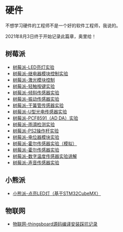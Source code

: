 # 硬件
不想学习硬件的工程师不是一个好的软件工程师，我说的。

2021年8月3日终于开始记录此篇章，奥里给！

## 树莓派
* [树莓派-LED亮灯实验](./2021/2021-08/2021-08-03/树莓派-LED亮灯实验.md)
* [树莓派-继电器模块控制实验](./2021/2021-09/2021-09-01/树莓派-继电器模块控制实验.md)
* [树莓派-激光模块控制](./2021/2021-09/2021-09-03/树莓派-激光模块控制.md)
* [树莓派-轻触按键实验](./2021/2021-09/2021-09-04/树莓派-轻触按键实验.md)
* [树莓派-倾斜传感器实验](./2021/2021-09/2021-09-06/树莓派-倾斜传感器实验.md)
* [树莓派-振动传感器实验](./2021/2021-09/2021-09-07/树莓派-振动传感器实验.md)
* [树莓派-干簧管传感器实验](./2021/2021-09/2021-09-07/树莓派-干簧管传感器实验.md)
* [树莓派-U型光电传感器实验](./2021/2021-09/2021-09-10/树莓派-U型光电传感器实验.md)
* [树莓派-PCF8591（AD DA）实验](./2021/2021-09/2021-09-10/树莓派-PCF8591（AD%20DA）实验.md)
* [树莓派-雨滴检测实验](./2021/2021-09/2021-09-14/树莓派-雨滴检测实验.md)
* [树莓派-PS2操作杆实验](./2021/2021-09/2021-09-14/树莓派-PS2操作杆实验.md)
* [树莓派-电位器模块实验](./2021/2021-09/2021-09-15/树莓派-电位器模块实验.md)
* [树莓派-霍尔传感器实验（模拟）](./2021/2021-09/2021-09-15/树莓派-霍尔传感器实验（模拟）.md)
* [树莓派-霍尔传感器实验](./2021/2021-09/2021-09-15/树莓派-霍尔传感器实验.md)
* [树莓派-数字温度传感器实验讲解](./2021/2021-09/2021-09-22/树莓派-数字温度传感器实验讲解.md)
* [树莓派-声音传感器实验](./2021/2021-09/2021-09-26/树莓派-声音传感器实验.md)

## 小熊派
* [小熊派-点亮LED灯（基于STM32CubeMX）](./2021/2021-10/2021-10-09/小熊派-点亮LED灯（基于STM32CubeMX）.md)

## 物联网
* [物联网-thingsboard源码编译安装踩坑记录](./2021/2021-09/2021-09-25/物联网-thingsboard源码编译安装踩坑记录.md)
